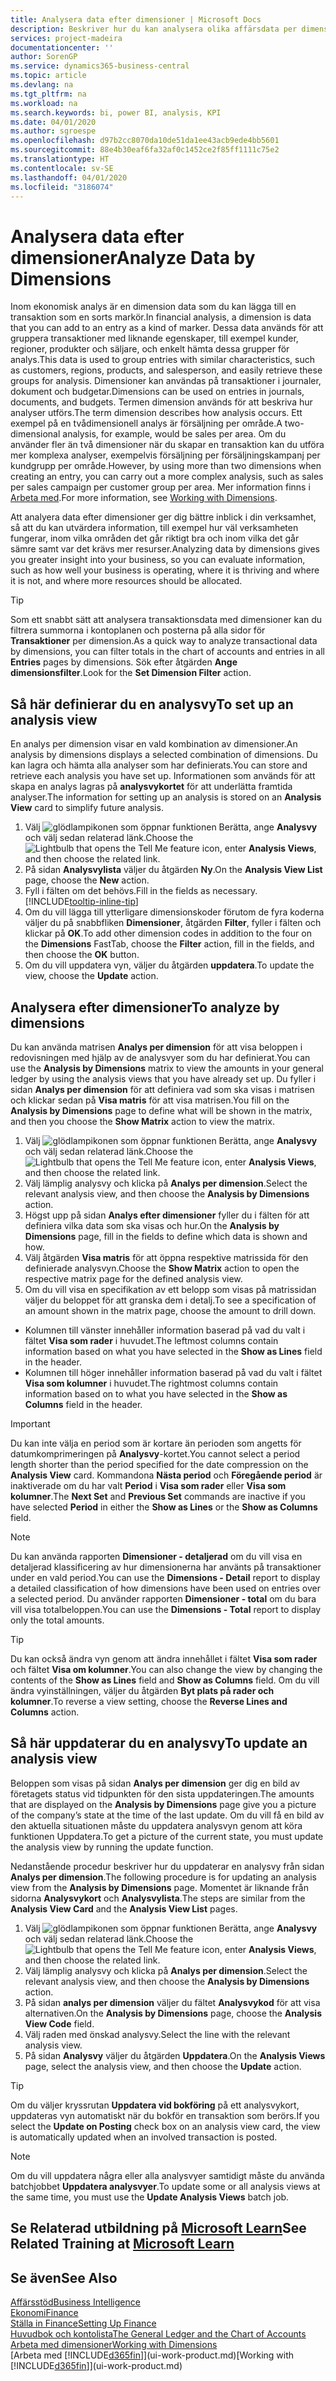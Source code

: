 ```yaml
---
title: Analysera data efter dimensioner | Microsoft Docs
description: Beskriver hur du kan analysera olika affärsdata per dimension.
services: project-madeira
documentationcenter: ''
author: SorenGP
ms.service: dynamics365-business-central
ms.topic: article
ms.devlang: na
ms.tgt_pltfrm: na
ms.workload: na
ms.search.keywords: bi, power BI, analysis, KPI
ms.date: 04/01/2020
ms.author: sgroespe
ms.openlocfilehash: d97b2cc8070da10de51da1ee43acb9ede4bb5601
ms.sourcegitcommit: 88e4b30eaf6fa32af0c1452ce2f85ff1111c75e2
ms.translationtype: HT
ms.contentlocale: sv-SE
ms.lasthandoff: 04/01/2020
ms.locfileid: "3186074"
---
```

#  <a name="analyze-data-by-dimensions"></a><span data-ttu-id="9711c-103">Analysera data efter dimensioner</span><span class="sxs-lookup"><span data-stu-id="9711c-103">Analyze Data by Dimensions</span></span>
<span data-ttu-id="9711c-104">Inom ekonomisk analys är en dimension data som du kan lägga till en transaktion som en sorts markör.</span><span class="sxs-lookup"><span data-stu-id="9711c-104">In financial analysis, a dimension is data that you can add to an entry as a kind of marker.</span></span> <span data-ttu-id="9711c-105">Dessa data används för att gruppera transaktioner med liknande egenskaper, till exempel kunder, regioner, produkter och säljare, och enkelt hämta dessa grupper för analys.</span><span class="sxs-lookup"><span data-stu-id="9711c-105">This data is used to group entries with similar characteristics, such as customers, regions, products, and salesperson, and easily retrieve these groups for analysis.</span></span> <span data-ttu-id="9711c-106">Dimensioner kan användas på transaktioner i journaler, dokument och budgetar.</span><span class="sxs-lookup"><span data-stu-id="9711c-106">Dimensions can be used on entries in journals, documents, and budgets.</span></span> <span data-ttu-id="9711c-107">Termen dimension används för att beskriva hur analyser utförs.</span><span class="sxs-lookup"><span data-stu-id="9711c-107">The term dimension describes how analysis occurs.</span></span> <span data-ttu-id="9711c-108">Ett exempel på en tvådimensionell analys är försäljning per område.</span><span class="sxs-lookup"><span data-stu-id="9711c-108">A two-dimensional analysis, for example, would be sales per area.</span></span> <span data-ttu-id="9711c-109">Om du använder fler än två dimensioner när du skapar en transaktion kan du utföra mer komplexa analyser, exempelvis försäljning per försäljningskampanj per kundgrupp per område.</span><span class="sxs-lookup"><span data-stu-id="9711c-109">However, by using more than two dimensions when creating an entry, you can carry out a more complex analysis, such as sales per sales campaign per customer group per area.</span></span> <span data-ttu-id="9711c-110">Mer information finns i [Arbeta med](finance-dimensions.md).</span><span class="sxs-lookup"><span data-stu-id="9711c-110">For more information, see [Working with Dimensions](finance-dimensions.md).</span></span>

<span data-ttu-id="9711c-111">Att analyera data efter dimensioner ger dig bättre inblick i din verksamhet, så att du kan utvärdera information, till exempel hur väl verksamheten fungerar, inom vilka områden det går riktigt bra och inom vilka det går sämre samt var det krävs mer resurser.</span><span class="sxs-lookup"><span data-stu-id="9711c-111">Analyzing data by dimensions gives you greater insight into your business, so you can evaluate information, such as how well your business is operating, where it is thriving and where it is not, and where more resources should be allocated.</span></span>

> [!TIP]
> <span data-ttu-id="9711c-112">Som ett snabbt sätt att analysera transaktionsdata med dimensioner kan du filtrera summorna i kontoplanen och posterna på alla sidor för **Transaktioner** per dimension.</span><span class="sxs-lookup"><span data-stu-id="9711c-112">As a quick way to analyze transactional data by dimensions, you can filter totals in the chart of accounts and entries in all **Entries** pages by dimensions.</span></span> <span data-ttu-id="9711c-113">Sök efter åtgärden **Ange dimensionsfilter**.</span><span class="sxs-lookup"><span data-stu-id="9711c-113">Look for the **Set Dimension Filter** action.</span></span>

## <a name="to-set-up-an-analysis-view"></a><span data-ttu-id="9711c-114">Så här definierar du en analysvy</span><span class="sxs-lookup"><span data-stu-id="9711c-114">To set up an analysis view</span></span>  
<span data-ttu-id="9711c-115">En analys per dimension visar en vald kombination av dimensioner.</span><span class="sxs-lookup"><span data-stu-id="9711c-115">An analysis by dimensions displays a selected combination of dimensions.</span></span> <span data-ttu-id="9711c-116">Du kan lagra och hämta alla analyser som har definierats.</span><span class="sxs-lookup"><span data-stu-id="9711c-116">You can store and retrieve each analysis you have set up.</span></span> <span data-ttu-id="9711c-117">Informationen som används för att skapa en analys lagras på **analysvykortet** för att underlätta framtida analyser.</span><span class="sxs-lookup"><span data-stu-id="9711c-117">The information for setting up an analysis is stored on an **Analysis View** card to simplify future analysis.</span></span>  

1. <span data-ttu-id="9711c-118">Välj ![glödlampikonen som öppnar funktionen Berätta](media/ui-search/search_small.png "Berätta vad du vill göra"), ange **Analysvy** och välj sedan relaterad länk.</span><span class="sxs-lookup"><span data-stu-id="9711c-118">Choose the ![Lightbulb that opens the Tell Me feature](media/ui-search/search_small.png "Tell me what you want to do") icon, enter **Analysis Views**, and then choose the related link.</span></span>  
2. <span data-ttu-id="9711c-119">På sidan **Analysvylista** väljer du åtgärden **Ny**.</span><span class="sxs-lookup"><span data-stu-id="9711c-119">On the **Analysis View List** page, choose the **New** action.</span></span>
3. <span data-ttu-id="9711c-120">Fyll i fälten om det behövs.</span><span class="sxs-lookup"><span data-stu-id="9711c-120">Fill in the fields as necessary.</span></span> [!INCLUDE[tooltip-inline-tip](includes/tooltip-inline-tip_md.md)]
4. <span data-ttu-id="9711c-121">Om du vill lägga till ytterligare dimensionskoder förutom de fyra koderna väljer du på snabbfliken **Dimensioner**, åtgärden **Filter**, fyller i fälten och klickar på **OK**.</span><span class="sxs-lookup"><span data-stu-id="9711c-121">To add other dimension codes in addition to the four on the **Dimensions** FastTab, choose the **Filter** action, fill in the fields, and then choose the **OK** button.</span></span>  
5. <span data-ttu-id="9711c-122">Om du vill uppdatera vyn, väljer du åtgärden **uppdatera**.</span><span class="sxs-lookup"><span data-stu-id="9711c-122">To update the view, choose the **Update** action.</span></span>

## <a name="to-analyze-by-dimensions"></a><span data-ttu-id="9711c-123">Analysera efter dimensioner</span><span class="sxs-lookup"><span data-stu-id="9711c-123">To analyze by dimensions</span></span>
<span data-ttu-id="9711c-124">Du kan använda matrisen **Analys per dimension** för att visa beloppen i redovisningen med hjälp av de analysvyer som du har definierat.</span><span class="sxs-lookup"><span data-stu-id="9711c-124">You can use the **Analysis by Dimensions** matrix to view the amounts in your general ledger by using the analysis views that you have already set up.</span></span> <span data-ttu-id="9711c-125">Du fyller i sidan **Analys per dimension** för att definiera vad som ska visas i matrisen och klickar sedan på **Visa matris** för att visa matrisen.</span><span class="sxs-lookup"><span data-stu-id="9711c-125">You fill on the **Analysis by Dimensions** page to define what will be shown in the matrix, and then you choose the **Show Matrix** action to view the matrix.</span></span>  

1. <span data-ttu-id="9711c-126">Välj ![glödlampikonen som öppnar funktionen Berätta](media/ui-search/search_small.png "Berätta vad du vill göra"), ange **Analysvy** och välj sedan relaterad länk.</span><span class="sxs-lookup"><span data-stu-id="9711c-126">Choose the ![Lightbulb that opens the Tell Me feature](media/ui-search/search_small.png "Tell me what you want to do") icon, enter **Analysis Views**, and then choose the related link.</span></span>  
2. <span data-ttu-id="9711c-127">Välj lämplig analysvy och klicka på **Analys per dimension**.</span><span class="sxs-lookup"><span data-stu-id="9711c-127">Select the relevant analysis view,  and then choose the **Analysis by Dimensions** action.</span></span>
3. <span data-ttu-id="9711c-128">Högst upp på sidan **Analys efter dimensioner** fyller du i fälten för att definiera vilka data som ska visas och hur.</span><span class="sxs-lookup"><span data-stu-id="9711c-128">On the **Analysis by Dimensions** page, fill in the fields to define which data is shown and how.</span></span>
4. <span data-ttu-id="9711c-129">Välj åtgärden **Visa matris** för att öppna respektive matrissida för den definierade analysvyn.</span><span class="sxs-lookup"><span data-stu-id="9711c-129">Choose the **Show Matrix** action to open the respective matrix page for the defined analysis view.</span></span>
5. <span data-ttu-id="9711c-130">Om du vill visa en specifikation av ett belopp som visas på matrissidan väljer du beloppet för att granska dem i detalj.</span><span class="sxs-lookup"><span data-stu-id="9711c-130">To see a specification of an amount shown in the matrix page, choose the amount to drill down.</span></span>  

- <span data-ttu-id="9711c-131">Kolumnen till vänster innehåller information baserad på vad du valt i fältet **Visa som rader** i huvudet.</span><span class="sxs-lookup"><span data-stu-id="9711c-131">The leftmost columns contain information based on what you have selected in the **Show as Lines** field in the header.</span></span>  
- <span data-ttu-id="9711c-132">Kolumnen till höger innehåller information baserad på vad du valt i fältet **Visa som kolumner** i huvudet.</span><span class="sxs-lookup"><span data-stu-id="9711c-132">The rightmost columns contain information based on to what you have selected in the **Show as Columns** field in the header.</span></span>

> [!IMPORTANT]  
>   <span data-ttu-id="9711c-133">Du kan inte välja en period som är kortare än perioden som angetts för datumkomprimeringen på **Analysvy**-kortet.</span><span class="sxs-lookup"><span data-stu-id="9711c-133">You cannot select a period length shorter than the period specified for the date compression on the **Analysis View** card.</span></span> <span data-ttu-id="9711c-134">Kommandona **Nästa period** och **Föregående period** är inaktiverade om du har valt **Period** i **Visa som rader** eller **Visa som kolumner**.</span><span class="sxs-lookup"><span data-stu-id="9711c-134">The **Next Set** and **Previous Set** commands are inactive if you have selected **Period** in either the **Show as Lines** or the **Show as Columns** field.</span></span>  

> [!NOTE]  
>   <span data-ttu-id="9711c-135">Du kan använda rapporten **Dimensioner - detaljerad** om du vill visa en detaljerad klassificering av hur dimensionerna har använts på transaktioner under en vald period.</span><span class="sxs-lookup"><span data-stu-id="9711c-135">You can use the **Dimensions - Detail** report to display a detailed classification of how dimensions have been used on entries over a selected period.</span></span> <span data-ttu-id="9711c-136">Du använder rapporten **Dimensioner - total** om du bara vill visa totalbeloppen.</span><span class="sxs-lookup"><span data-stu-id="9711c-136">You can use the **Dimensions - Total** report to display only the total amounts.</span></span>  

> [!TIP]  
>   <span data-ttu-id="9711c-137">Du kan också ändra vyn genom att ändra innehållet i fältet **Visa som rader** och fältet **Visa om kolumner**.</span><span class="sxs-lookup"><span data-stu-id="9711c-137">You can also change the view by changing the contents of the **Show as Lines** field and **Show as Columns** field.</span></span> <span data-ttu-id="9711c-138">Om du vill ändra vyinställningen, väljer du åtgärden **Byt plats på rader och kolumner**.</span><span class="sxs-lookup"><span data-stu-id="9711c-138">To reverse a view setting, choose the **Reverse Lines and Columns** action.</span></span>

## <a name="to-update-an-analysis-view"></a><span data-ttu-id="9711c-139">Så här uppdaterar du en analysvy</span><span class="sxs-lookup"><span data-stu-id="9711c-139">To update an analysis view</span></span>  
<span data-ttu-id="9711c-140">Beloppen som visas på sidan **Analys per dimension** ger dig en bild av företagets status vid tidpunkten för den sista uppdateringen.</span><span class="sxs-lookup"><span data-stu-id="9711c-140">The amounts that are displayed on the **Analysis by Dimensions** page give you a picture of the company’s state at the time of the last update.</span></span> <span data-ttu-id="9711c-141">Om du vill få en bild av den aktuella situationen måste du uppdatera analysvyn genom att köra funktionen Uppdatera.</span><span class="sxs-lookup"><span data-stu-id="9711c-141">To get a picture of the current state, you must update the analysis view by running the update function.</span></span>

<span data-ttu-id="9711c-142">Nedanstående procedur beskriver hur du uppdaterar en analysvy från sidan **Analys per dimension**.</span><span class="sxs-lookup"><span data-stu-id="9711c-142">The following procedure is for updating an analysis view from the **Analysis by Dimensions** page.</span></span> <span data-ttu-id="9711c-143">Momentet är liknande från sidorna **Analysvykort** och **Analysvylista**.</span><span class="sxs-lookup"><span data-stu-id="9711c-143">The steps are similar from the **Analysis View Card** and the **Analysis View List** pages.</span></span>  

1. <span data-ttu-id="9711c-144">Välj ![glödlampikonen som öppnar funktionen Berätta](media/ui-search/search_small.png "Berätta vad du vill göra"), ange **Analysvy** och välj sedan relaterad länk.</span><span class="sxs-lookup"><span data-stu-id="9711c-144">Choose the ![Lightbulb that opens the Tell Me feature](media/ui-search/search_small.png "Tell me what you want to do") icon, enter **Analysis Views**, and then choose the related link.</span></span>
2. <span data-ttu-id="9711c-145">Välj lämplig analysvy och klicka på **Analys per dimension**.</span><span class="sxs-lookup"><span data-stu-id="9711c-145">Select the relevant analysis view,  and then choose the **Analysis by Dimensions** action.</span></span>
2. <span data-ttu-id="9711c-146">På sidan **analys per dimension** väljer du fältet **Analysvykod** för att visa alternativen.</span><span class="sxs-lookup"><span data-stu-id="9711c-146">On the **Analysis by Dimensions** page, choose the **Analysis View Code** field.</span></span>  
3. <span data-ttu-id="9711c-147">Välj raden med önskad analysvy.</span><span class="sxs-lookup"><span data-stu-id="9711c-147">Select the line with the relevant analysis view.</span></span>  
4. <span data-ttu-id="9711c-148">På sidan **Analysvy** väljer du åtgärden **Uppdatera**.</span><span class="sxs-lookup"><span data-stu-id="9711c-148">On the **Analysis Views** page, select the analysis view, and then choose the **Update** action.</span></span>  

> [!TIP]  
>   <span data-ttu-id="9711c-149">Om du väljer kryssrutan **Uppdatera vid bokföring** på ett analysvykort, uppdateras vyn automatiskt när du bokför en transaktion som berörs.</span><span class="sxs-lookup"><span data-stu-id="9711c-149">If you select the **Update on Posting** check box on an analysis view card, the view is automatically updated when an involved transaction is posted.</span></span>

> [!NOTE]  
>   <span data-ttu-id="9711c-150">Om du vill uppdatera några eller alla analysvyer samtidigt måste du använda batchjobbet **Uppdatera analysvyer**.</span><span class="sxs-lookup"><span data-stu-id="9711c-150">To update some or all analysis views at the same time, you must use the **Update Analysis Views** batch job.</span></span>  

## <a name="see-related-training-at-microsoft-learn"></a><span data-ttu-id="9711c-151">Se Relaterad utbildning på [Microsoft Learn](/learn/modules/dimensions-financial-reports-dynamics-365-business-central/index)</span><span class="sxs-lookup"><span data-stu-id="9711c-151">See Related Training at [Microsoft Learn](/learn/modules/dimensions-financial-reports-dynamics-365-business-central/index)</span></span>

## <a name="see-also"></a><span data-ttu-id="9711c-152">Se även</span><span class="sxs-lookup"><span data-stu-id="9711c-152">See Also</span></span>
[<span data-ttu-id="9711c-153">Affärsstöd</span><span class="sxs-lookup"><span data-stu-id="9711c-153">Business Intelligence</span></span>](bi.md)  
[<span data-ttu-id="9711c-154">Ekonomi</span><span class="sxs-lookup"><span data-stu-id="9711c-154">Finance</span></span>](finance.md)  
[<span data-ttu-id="9711c-155">Ställa in Finance</span><span class="sxs-lookup"><span data-stu-id="9711c-155">Setting Up Finance</span></span>](finance-setup-finance.md)  
[<span data-ttu-id="9711c-156">Huvudbok och kontolista</span><span class="sxs-lookup"><span data-stu-id="9711c-156">The General Ledger and the Chart of Accounts</span></span>](finance-general-ledger.md)  
[<span data-ttu-id="9711c-157">Arbeta med dimensioner</span><span class="sxs-lookup"><span data-stu-id="9711c-157">Working with Dimensions</span></span>](finance-dimensions.md)  
<span data-ttu-id="9711c-158">[Arbeta med [!INCLUDE[d365fin](includes/d365fin_md.md)]](ui-work-product.md)</span><span class="sxs-lookup"><span data-stu-id="9711c-158">[Working with [!INCLUDE[d365fin](includes/d365fin_md.md)]](ui-work-product.md)</span></span>  
